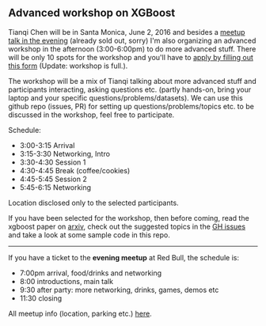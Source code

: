 ## Advanced workshop on XGBoost 

Tianqi Chen will be in Santa Monica, June 2, 2016 and besides a 
[meetup talk in the evening](https://www.eventbrite.com/e/xgboost-a-scalable-tree-boosting-system-tickets-25443090970) 
(already sold out, sorry)
I'm also organizing an advanced workshop in the afternoon (3:00-6:00pm) to do more advanced stuff.
There will be only 10 spots for the workshop and you'll have to 
[apply by filling out this form](https://docs.google.com/forms/d/14rlZFGKBOblu-ynuHp3ev-wrhZqSHQpiHeyjuaVKqN4/viewform?edit_requested=true) (Update: workshop is full.).

The workshop will be a mix of Tianqi talking about more advanced stuff and participants interacting, asking questions etc. (partly hands-on, bring your laptop and your specific questions/problems/datasets). We can use this github repo (issues, PR) for setting up questions/problems/topics etc. to be discussed in the workshop, feel free to participate.  

Schedule: 
- 3:00-3:15 Arrival 
- 3:15-3:30 Networking, Intro 
- 3:30-4:30 Session 1 
- 4:30-4:45 Break (coffee/cookies) 
- 4:45-5:45 Session 2 
- 5:45-6:15 Networking 

Location disclosed only to the selected participants.

If you have been selected for the workshop, then before coming, 
read the xgboost paper on [arxiv](https://arxiv.org/abs/1603.02754), 
check out the suggested topics in the 
[GH issues](https://github.com/szilard/xgboost-adv-workshop-LA/issues) 
and take a look at some sample code in this repo.

------------------------

If you have a ticket to the **evening meetup** at Red Bull, the schedule is: 
- 7:00pm arrival, food/drinks and networking 
- 8:00 introductions, main talk  
- 9:30 after party: more networking, drinks, games, demos etc 
- 11:30 closing

All meetup info (location, parking etc.) [here](https://www.eventbrite.com/e/xgboost-a-scalable-tree-boosting-system-tickets-25443090970).

